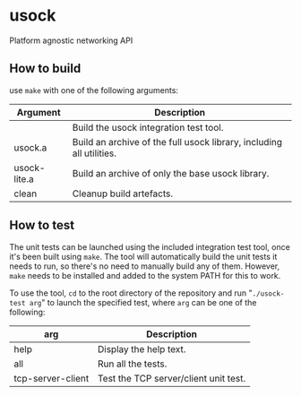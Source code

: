 # usock
Platform agnostic networking API

## How to build
use ```make``` with one of the following arguments:

| Argument | Description |
|----------|-------------|
| | Build the usock integration test tool. |
| usock.a | Build an archive of the full usock library, including all utilities. | 
| usock-lite.a | Build an archive of only the base usock library. | 
| clean | Cleanup build artefacts. |

## How to test
The unit tests can be launched using the included integration test tool, once it's been built using ``` make ```.
The tool will automatically build the unit tests it needs to run, so there's no need to manually build any of them.
However, ```make``` needs to be installed and added to the system PATH for this to work.

To use the tool, ```cd``` to the root directory of the repository and run "```./usock-test arg```" to launch the specified test, where ```arg``` can be one of the following:

| arg | Description |
|-----|-------------|
| help | Display the help text. |
| all | Run all the tests. |
| tcp-server-client | Test the TCP server/client unit test. |
